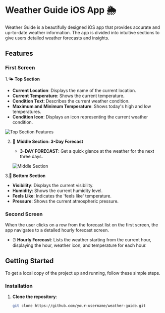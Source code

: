 # Weather Guide iOS App 🌦

Weather Guide is a beautifully designed iOS app that provides accurate and up-to-date weather information. The app is divided into intuitive sections to give users detailed weather forecasts and insights.

## Features

### First Screen

1.🌤 **Top Section**
   - **Current Location**: Displays the name of the current location.
   - **Current Temperature**: Shows the current temperature.
   - **Condition Text**: Describes the current weather condition.
   - **Maximum and Minimum Temperature**: Shows today's high and low temperatures.
   - **Condition Icon**: Displays an icon representing the current weather condition.

   ![Top Section](https://path-to-top-section-image.png)
Features

2. 📅 **Middle Section: 3-Day Forecast**
    - **3-DAY FORECAST**: Get a quick glance at the weather for the next three days.

   ![Middle Section](https://path-to-middle-section-image.png)

3.🌙 **Bottom Section**
   - **Visibility**: Displays the current visibility.
   - **Humidity**: Shows the current humidity level.
   - **Feels Like**: Indicates the 'feels like' temperature.
   - **Pressure**: Shows the current atmospheric pressure.

### Second Screen

When the user clicks on a row from the forecast list on the first screen, the app navigates to a detailed hourly forecast screen.

- ⏰ **Hourly Forecast**: Lists the weather starting from the current hour, displaying the hour, weather icon, and temperature for each hour.

## Getting Started

To get a local copy of the project up and running, follow these simple steps.

### Installation

1. **Clone the repository**:
   ```sh
   git clone https://github.com/your-username/weather-guide.git
